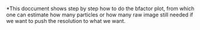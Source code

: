 *This doccument shows step by step how to do the bfactor plot, from which one can estimate how many particles or how many raw image still needed if we want to push the resolution to what we want.

